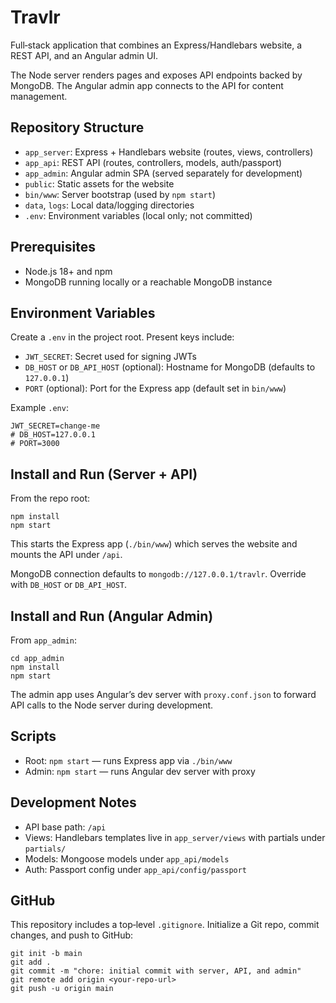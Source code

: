 # Travlr

Full‑stack application that combines an Express/Handlebars website, a REST API, and an Angular admin UI.

The Node server renders pages and exposes API endpoints backed by MongoDB. The Angular admin app connects to the API for content management.

## Repository Structure
- `app_server`: Express + Handlebars website (routes, views, controllers)
- `app_api`: REST API (routes, controllers, models, auth/passport)
- `app_admin`: Angular admin SPA (served separately for development)
- `public`: Static assets for the website
- `bin/www`: Server bootstrap (used by `npm start`)
- `data`, `logs`: Local data/logging directories
- `.env`: Environment variables (local only; not committed)

## Prerequisites
- Node.js 18+ and npm
- MongoDB running locally or a reachable MongoDB instance

## Environment Variables
Create a `.env` in the project root. Present keys include:
- `JWT_SECRET`: Secret used for signing JWTs
- `DB_HOST` or `DB_API_HOST` (optional): Hostname for MongoDB (defaults to `127.0.0.1`)
- `PORT` (optional): Port for the Express app (default set in `bin/www`)

Example `.env`:
```
JWT_SECRET=change-me
# DB_HOST=127.0.0.1
# PORT=3000
```

## Install and Run (Server + API)
From the repo root:
```
npm install
npm start
```
This starts the Express app (`./bin/www`) which serves the website and mounts the API under `/api`.

MongoDB connection defaults to `mongodb://127.0.0.1/travlr`. Override with `DB_HOST` or `DB_API_HOST`.

## Install and Run (Angular Admin)
From `app_admin`:
```
cd app_admin
npm install
npm start
```
The admin app uses Angular’s dev server with `proxy.conf.json` to forward API calls to the Node server during development.

## Scripts
- Root: `npm start` — runs Express app via `./bin/www`
- Admin: `npm start` — runs Angular dev server with proxy

## Development Notes
- API base path: `/api`
- Views: Handlebars templates live in `app_server/views` with partials under `partials/`
- Models: Mongoose models under `app_api/models`
- Auth: Passport config under `app_api/config/passport`

## GitHub
This repository includes a top‑level `.gitignore`. Initialize a Git repo, commit changes, and push to GitHub:
```
git init -b main
git add .
git commit -m "chore: initial commit with server, API, and admin"
git remote add origin <your-repo-url>
git push -u origin main
```

